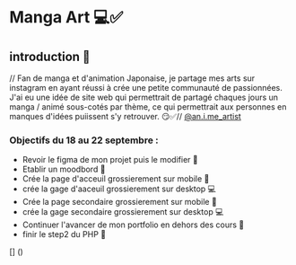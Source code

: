 # Manga Art 💻✅

## introduction 🤑

// Fan de manga et d'animation Japonaise, je partage mes arts sur instagram en ayant réussi à crée une petite communauté de passionnées. J'ai eu une idée de site web qui permettrait de partagé chaques jours un manga / animé sous-cotés par thème, ce qui permettrait aux personnes en manques d'idées puiissent s'y retrouver. 😏✅//
[@an.i.me_artist](https://instagram.com/an.i.me_artist?igshid=NzZhOTFlYzFmZQ==)

### Objectifs du 18 au 22 septembre :

- Revoir le figma de mon projet puis le modifier 🥹
- Etablir un moodbord 📓
- Crée la page d'acceuil grossierement sur mobile 📱
- crée la gage d'aaceuil grossierement sur desktop 💻
- Crée la page secondaire grossierement sur mobile 📱
- crée la gage secondaire grossierement sur desktop 💻
- Continuer l'avancer de mon portfolio en dehors des cours 📖
- finir le step2 du PHP 🐘

[] ()
